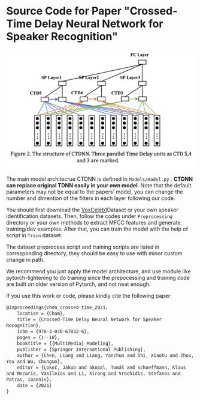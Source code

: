 # Source Code for Paper "Crossed-Time Delay Neural Network for Speaker Recognition"
 

 ![model](model.png)

The main model architecrue CTDNN is defined in `Models/model.py` . **CTDNN can replace original TDNN easily in your own model**. Note that the default parameters may not be equal to the papers' model, you can change the number and dimention of the filters in each layer following our code.


You should first download the [VoxCeleb1](https://www.robots.ox.ac.uk/~vgg/data/voxceleb/vox1.html)Dataset or your own speaker identification datasets. Then, follow the codes under `Preprocessing` directory or your own methods to extract MFCC features and generate training/dev examples. After that, you can train the model with the help of script in `Train` dataset.

The dataset preprocess script and training scripts are listed in corresponding directory, they should be easy to use with minor custom change in path.

We recommend you just apply the model architecture, and use module like pytorch-lightening to do training since the prepocessing and training code are built on older version of Pytorch, and not neat enough.


If you use this work or code, please kindly cite the following paper:
```
@inproceedings{chen_crossed-time_2021,
	location = {Cham},
	title = {Crossed-Time Delay Neural Network for Speaker Recognition},
	isbn = {978-3-030-67832-6},
	pages = {1--10},
	booktitle = {{MultiMedia} Modeling},
	publisher = {Springer International Publishing},
	author = {Chen, Liang and Liang, Yanchun and Shi, Xiaohu and Zhou, You and Wu, Chunguo},
	editor = {Lokoč, Jakub and Skopal, Tomáš and Schoeffmann, Klaus and Mezaris, Vasileios and Li, Xirong and Vrochidis, Stefanos and Patras, Ioannis},
	date = {2021}
}
```